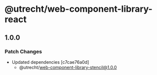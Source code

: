 # @utrecht/web-component-library-react

## 1.0.0

### Patch Changes

- Updated dependencies [c7cae76a0d]
  - @utrecht/web-component-library-stencil@1.0.0
